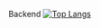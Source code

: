 Backend
[![Top Langs](https://github-readme-stats.vercel.app/api/top-langs/?username=anuraghazra&hide=ejs,html&layout=compact)](https://github.com/anuraghazra/github-readme-stats)
